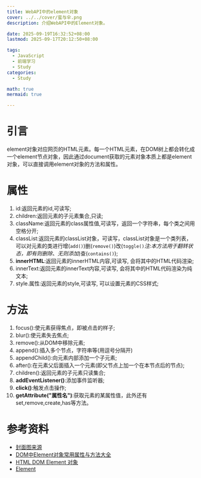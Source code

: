 ```yaml
---
title: WebAPI中的element对象
cover: ../../cover/蛮与伞.png
description: 介绍WebAPI中的Element对象。

date: 2025-09-19T16:32:52+08:00
lastmod: 2025-09-17T20:12:50+08:00

tags:
  - JavaScript
  - 前端学习
  - Study
categories:
  - Study

math: true
mermaid: true

---
```


# 引言

 element对象对应网页的HTML元素。每一个HTML元素，在DOM树上都会转化成一个element节点对象，因此通过document获取的元素对象本质上都是element对象，可以直接调用element对象的方法和属性。

# 属性

1. id:返回元素的id,可读写;
2. children:返回元素的子元素集合,只读;
3. className:返回元素的class属性值,可读写，返回一个字符串，每个类之间用空格分开;
4. classList:返回元素的classList对象，可读写，classList对象是一个类列表，可以对元素的类进行增(`add()`)删(`remove()`)改(`toggle()`*注:本方法用于翻转状态，即有则删除、无则添加*)查(`contains()`);
5. **innerHTML**:返回元素的innerHTML内容,可读写, 会将其中的HTML代码渲染;
6. innerText:返回元素的innerText内容,可读写, 会将其中的HTML代码渲染为纯文本;
7. style.属性:返回元素的style,可读写, 可以设置元素的CSS样式;

# 方法
1. focus():使元素获得焦点，即被点击的样子;
2. blur():使元素失去焦点;
3. remove():从DOM中移除元素;
4. append():插入多个节点，字符串等(用逗号分隔开)
5. appendChild():向元素内部添加一个子元素;
6. after():在元素父后面插入一个元素(即父节点上加一个在本节点后的节点);
7. children():返回元素的子元素只读集合;
8. **addEventListener()**:添加事件监听器;
9. **click()**:触发点击操作;
10. **getAttribute("属性名")**:获取元素的某属性值，此外还有set,remove,create,has等方法。



# 参考资料
- [封面图来源](https://safebooru.org/index.php?page=post&s=view&id=6059577)
- [DOM中Element对象常用属性与方法大全](https://blog.csdn.net/weixin_44992737/article/details/125296017)
- [HTML DOM Element 对象](https://www.w3school.com.cn/jsref/dom_obj_all.asp)
- [Element](https://developer.mozilla.org/zh-CN/docs/Web/API/Element)

